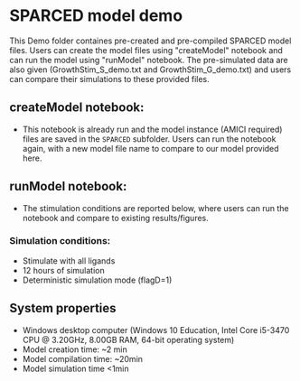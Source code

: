 # SPARCED model demo

This Demo folder containes pre-created and pre-compiled SPARCED model files. Users can create the model files using "createModel" notebook and can run the model using "runModel" notebook.
The pre-simulated data are also given (GrowthStim_S_demo.txt and GrowthStim_G_demo.txt) and users can compare their simulations to these provided files.

## createModel notebook:

- This notebook is already run and the model instance (AMICI required) files are saved in the `SPARCED` subfolder. Users can run the notebook again, with a new model file name to compare to our model provided here.

## runModel notebook:

- The stimulation conditions are reported below, where users can run the notebook and compare to existing results/figures.

### Simulation conditions:
- Stimulate with all ligands
- 12 hours of simulation
- Deterministic simulation mode (flagD=1)


## System properties

- Windows desktop computer (Windows 10 Education, Intel Core i5-3470 CPU @ 3.20GHz, 8.00GB RAM, 64-bit operating system)
- Model creation time: ~2 min
- Model compilation time: ~20min
- Model simulation time <1min
